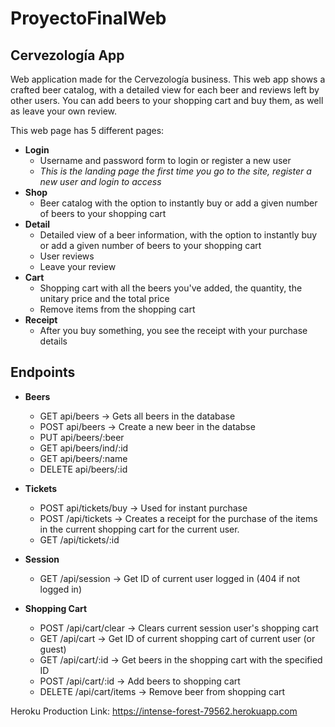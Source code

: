 # ProyectoFinalWeb

## Cervezología App
Web application made for the Cervezología business. This web app shows a crafted beer catalog, with a detailed view for each beer and reviews left by other users. You can add beers to your shopping cart and buy them, as well as leave your own review. 

This web page has 5 different pages:

* **Login**
    * Username and password form to login or register a new user
    * *This is the landing page the first time you go to the site, register a new user and login to access*
* **Shop**
    * Beer catalog with the option to instantly buy or add a given number of beers to your shopping cart
* **Detail**
    * Detailed view of a beer information, with the option to instantly buy or add a given number of beers to your shopping cart
    * User reviews
    * Leave your review
* **Cart**
    * Shopping cart with all the beers you've added, the quantity, the unitary price and the total price
    * Remove items from the shopping cart
* **Receipt**
    * After you buy something, you see the receipt with your purchase details

## Endpoints

* **Beers**
   * GET api/beers -> Gets all beers in the database
   * POST api/beers -> Create a new beer in the databse
   * PUT api/beers/:beer
   * GET api/beers/ind/:id
   * GET api/beers/:name
   * DELETE api/beers/:id

* **Tickets**
   * POST api/tickets/buy -> Used for instant purchase
   * POST /api/tickets -> Creates a receipt for the purchase of the items in the current shopping cart for the current user.
   * GET /api/tickets/:id

* **Session**
   * GET /api/session -> Get ID of current user logged in (404 if not logged in)

* **Shopping Cart**
   * POST /api/cart/clear -> Clears current session user's shopping cart
   * GET /api/cart -> Get ID of current shopping cart of current user (or guest)
   * GET /api/cart/:id -> Get beers in the shopping cart with the specified ID
   * POST /api/cart/:id -> Add beers to shopping cart
   * DELETE /api/cart/items -> Remove beer from shopping cart 

Heroku Production Link:
https://intense-forest-79562.herokuapp.com
